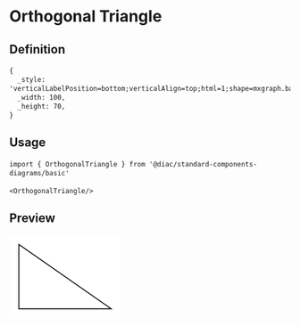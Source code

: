 # Orthogonal Triangle

## Definition

```
{
  _style: 'verticalLabelPosition=bottom;verticalAlign=top;html=1;shape=mxgraph.basic.orthogonal_triangle',
  _width: 100,
  _height: 70,
}
```

## Usage

```
import { OrthogonalTriangle } from '@diac/standard-components-diagrams/basic'

<OrthogonalTriangle/>
```

## Preview

<img src="./orthogonal-triangle.png" width="200"/>
